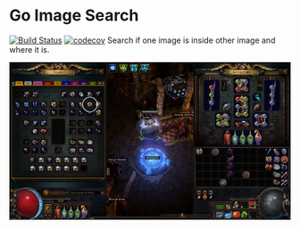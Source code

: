 # Go Image Search
[![Build Status](https://travis-ci.org/herlon214/go-imgsearch.svg?branch=master)](https://travis-ci.org/herlon214/go-imgsearch)
[![codecov](https://codecov.io/gh/herlon214/go-imgsearch/branch/master/graph/badge.svg)](https://codecov.io/gh/herlon214/go-imgsearch)
Search if one image is inside other image and where it is.

![Match result](./testdata/match_result.png "Result")
